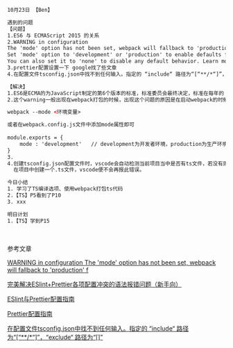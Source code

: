 ```html
10月23日 【Ben】

遇到的问题
【问题】
1.ES6 与 ECMAScript 2015 的关系
2.WARNING in configuration
The 'mode' option has not been set, webpack will fallback to 'production' for this value.
Set 'mode' option to 'development' or 'production' to enable defaults for each environment.
You can also set it to 'none' to disable any default behavior. Learn more: https://webpack.js.org/configuration/mode/
3.prettier配置设置一下 google找了些文章
4.在配置文件tsconfig.json中找不到任何输入。指定的 “include“ 路径为“[“**/*“]”，“exclude“ 路径为“[]”

【解决】
1.ES6是ECMA的为JavaScript制定的第6个版本的标准，标准委员会最终决定，标准在每年的 6 月份正式发布一次，作为当年的正式版本。ECMAscript 2015 是在2015年6月份发布的ES6的第一个版本。依次类推ECMAscript 2016 是ES6的第二个版本、 ECMAscript 2017 是ES6的第三个版本……
2.这个warning一般出现在webpack打包的时候，出现这个问题的原因是在启动webpack的时候没有定义环境，我们只需要在webpack命令后面加上 --mode即可。

webpack --mode <环境变量>

或者在webpack.config.js文件中添加mode属性即可
    
module.exports = {
	mode : 'development'   // development为开发者环境，production为生产环境变量 ，还有一个为none
}
3.
4.创建tsconfig.json配置文件时，vscode会自动检测当前项目当中是否有ts文件，若没有则报错，提示用户需要创建一个ts文件后，再去使用typescript。
  在项目中创建一个.ts文件，vscode便不会再报此错误。

今日小结
1. 学习了TS编译选项、使用webpack打包ts代码
2.【TS】P5看到了P10
3. xxx

明日计划
1.【TS】学到P15
```

​	

参考文章

[WARNING in configuration The 'mode' option has not been set, webpack will fallback to 'production' f](https://blog.csdn.net/xiaochunblog/article/details/85230985?ops_request_misc=%257B%2522request%255Fid%2522%253A%2522166651158016782248568741%2522%252C%2522scm%2522%253A%252220140713.130102334..%2522%257D&request_id=166651158016782248568741&biz_id=0&utm_medium=distribute.pc_search_result.none-task-blog-2~all~sobaiduend~default-1-85230985-null-null.142^v59^pc_rank_34_queryrelevant25,201^v3^control_1&utm_term=WARNING%20in%20configuration%20The%20mode%20option%20has%20not%20been%20set%2C%20webpack%20will%20fallback%20to%20production%20for%20this%20value.%20Set%20mode%20option%20to%20development%20or%20production%20to%20enable%20defaults%20for%20each%20enviro&spm=1018.2226.3001.4187)

[完美解决ESlint+Prettier各项配置冲突的语法报错问题（新手向）](https://www.cnblogs.com/coder-ljy/p/15517779.html)

[ESlint与Prettier配置指南](https://juejin.cn/post/7050127881371910152)

[Prettier配置指南](https://juejin.cn/post/6938687606687432740)

[在配置文件tsconfig.json中找不到任何输入。指定的 “include“ 路径为“[“**/*“]”，“exclude“ 路径为“[]”](https://blog.csdn.net/bidang3275/article/details/114776870)
